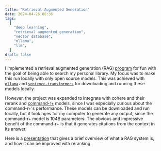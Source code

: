 ```yaml
---
title: "Retrieval Augmented Generation"
date: 2024-04-26 00:36
tags:
  [
    "deep learning",
    "retrieval augmented generation",
    "vector database",
    "ollama",
    "llm",
  ]
draft: false
---
```


I implemented a retrieval augmented generation (RAG)
[program](https://github.com/aktersnurra/rag) for fun with the goal of being able to
search my personal library. My focus was to make this run locally with only open
source models. This was achieved with [`ollama`](https://ollama.com) and
[`sentence-transformers`](https://github.com/UKPLab/sentence-transformers) for
downloading and running these models locally.

However, the project was expanded to
integrate with cohere and their rerank and 
[command-r+](https://cohere.com/blog/command-r-plus-microsoft-azure) models, since I 
was especially curious about the command-r+'s performance. These models can be 
downloaded and run locally, but it took ages for my computer to generate any output, 
since the command-r+ model is 104B parameters. The obvious and impressive benefit of the 
command-r+ is that it generates citations from the context in its answer.

Here is a [presentation](/rag.html) that gives a brief overview of what a RAG system
is, and how it can be improved with reranking.

